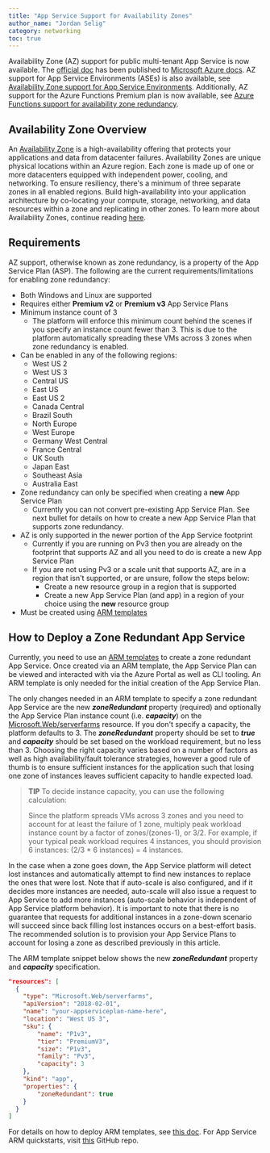 ```yaml
---
title: "App Service Support for Availability Zones"
author_name: "Jordan Selig"
category: networking
toc: true
---
```


Availability Zone (AZ) support for public multi-tenant App Service is now available. The [official doc](https://docs.microsoft.com/azure/app-service/how-to-zone-redundancy) has been published to [Microsoft Azure docs](https://docs.microsoft.com/azure). AZ support for App Service Environments (ASEs) is also available, see [Availability Zone support for App Service Environments](https://docs.microsoft.com/en-us/azure/app-service/environment/overview#regions). Additionally, AZ support for the Azure Functions Premium plan is now available, see [Azure Functions support for availability zone redundancy](https://docs.microsoft.com/azure/azure-functions/azure-functions-az-redundancy).

## Availability Zone Overview

An [Availability Zone](https://docs.microsoft.com/azure/availability-zones/az-overview#availability-zones) is a high-availability offering that protects your applications and data from datacenter failures. Availability Zones are unique physical locations within an Azure region. Each zone is made up of one or more datacenters equipped with independent power, cooling, and networking. To ensure resiliency, there's a minimum of three separate zones in all enabled regions. Build high-availability into your application architecture by co-locating your compute, storage, networking, and data resources within a zone and replicating in other zones. To learn more about Availability Zones, continue reading [here](https://azure.microsoft.com/en-us/global-infrastructure/availability-zones/#overview).

## Requirements

AZ support, otherwise known as zone redundancy, is a property of the App Service Plan (ASP). The following are the current requirements/limitations for enabling zone redundancy:

- Both Windows and Linux are supported
- Requires either **Premium v2** or **Premium v3** App Service Plans
- Minimum instance count of 3
  - The platform will enforce this minimum count behind the scenes if you specify an instance count fewer than 3. This is due to the platform automatically spreading these VMs across 3 zones when zone redundancy is enabled.
- Can be enabled in any of the following regions:
  - West US 2
  - West US 3
  - Central US
  - East US
  - East US 2
  - Canada Central
  - Brazil South
  - North Europe
  - West Europe
  - Germany West Central
  - France Central
  - UK South
  - Japan East
  - Southeast Asia
  - Australia East
- Zone redundancy can only be specified when creating a **new** App Service Plan
  - Currently you can not convert pre-existing App Service Plan. See next bullet for details on how to create a new App Service Plan that supports zone redundancy.
- AZ is only supported in the newer portion of the App Service footprint
  - Currently if you are running on Pv3 then you are already on the footprint that supports AZ and all you need to do is create a new App Service Plan
  - If you are not using Pv3 or a scale unit that supports AZ, are in a region that isn't supported, or are unsure, follow the steps below:
    - Create a new resource group in a region that is supported
    - Create a new App Service Plan (and app) in a region of your choice using the **new** resource group
- Must be created using [ARM templates](https://docs.microsoft.com/azure/azure-resource-manager/templates/)

## How to Deploy a Zone Redundant App Service

Currently, you need to use an [ARM templates](https://docs.microsoft.com/azure/azure-resource-manager/templates/) to create a zone redundant App Service. Once created via an ARM template, the App Service Plan can be viewed and interacted with via the Azure Portal as well as CLI tooling. An ARM template is only needed for the initial creation of the App Service Plan.

The only changes needed in an ARM template to specify a zone redundant App Service are the new ***zoneRedundant*** property (required) and optionally the App Service Plan instance count (i.e. ***capacity***) on the [Microsoft.Web/serverfarms](https://docs.microsoft.com/azure/templates/microsoft.web/2018-02-01/serverfarms?tabs=json) resource. If you don't specify a capacity, the platform defaults to 3. The ***zoneRedundant*** property should be set to ***true*** and ***capacity*** should be set based on the workload requirement, but no less than 3. Choosing the right capacity varies based on a number of factors as well as high availability/fault tolerance strategies, however a good rule of thumb is to ensure sufficient instances for the application such that losing one zone of instances leaves sufficient capacity to handle expected load.

> **TIP**
> To decide instance capacity, you can use the following calculation:
>
> Since the platform spreads VMs across 3 zones and you need to account for at least the failure of 1 zone, multiply peak workload instance count by a factor of zones/(zones-1), or 3/2. For example, if your typical peak workload requires 4 instances, you should provision 6 instances: (2/3 * 6 instances) = 4 instances.
> 

In the case when a zone goes down, the App Service platform will detect lost instances and automatically attempt to find new instances to replace the ones that were lost. Note that if auto-scale is also configured, and if it decides more instances are needed, auto-scale will also issue a request to App Service to add more instances (auto-scale behavior is independent of App Service platform behavior). It is important to note that there is no guarantee that requests for additional instances in a zone-down scenario will succeed since back filling lost instances occurs on a best-effort basis. The recommended solution is to provision your App Service Plans to account for losing a zone as described previously in this article.

The ARM template snippet below shows the new ***zoneRedundant*** property and ***capacity*** specification.

```json
"resources": [
  {
    "type": "Microsoft.Web/serverfarms",
    "apiVersion": "2018-02-01",
    "name": "your-appserviceplan-name-here",
    "location": "West US 3",
    "sku": {
        "name": "P1v3",
        "tier": "PremiumV3",
        "size": "P1v3",
        "family": "Pv3",
        "capacity": 3
    },
    "kind": "app",
    "properties": {
        "zoneRedundant": true
    }
  }
]
```

For details on how to deploy ARM templates, see [this doc](https://docs.microsoft.com/en-us/azure/azure-resource-manager/templates/quickstart-create-templates-use-visual-studio-code?tabs=CLI). For App Service ARM quickstarts, visit [this](https://github.com/Azure/azure-quickstart-templates/tree/master/quickstarts/microsoft.web) GitHub repo.
